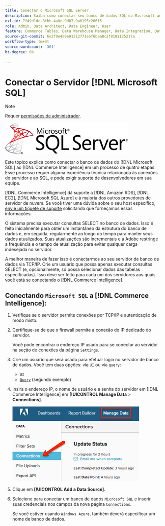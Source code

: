 ```yaml
---
title: Conectar o Microsoft SQL Server
description: Saiba como conectar seu banco de dados SQL do Microsoft ao  [!DNL Commerce Intelligence] em um processo de quatro etapas.
exl-id: 7f49d1dc-8fbb-4a8c-9d07-9a8195c266f5
role: Admin, Data Architect, Data Engineer, User
feature: Commerce Tables, Data Warehouse Manager, Data Integration, Data Import/Export, SQL Report Builder
source-git-commit: 6e2f9e4a9e91212771e6f6baa8c2f8101125217a
workflow-type: tm+mt
source-wordcount: '301'
ht-degree: 0%

---
```


# Conectar o Servidor [!DNL Microsoft SQL]

>[!NOTE]
>
>Requer [permissões de administrador](../../../administrator/user-management/user-management.md).

![](../../../assets/MicrosoftSQLServer-logo.png)

Este tópico explica como conectar o banco de dados do [!DNL Microsoft SQL] ao [!DNL Commerce Intelligence] em um processo de quatro etapas. Esse processo requer alguma experiência técnica relacionada às conexões do servidor e ao SQL, e pode exigir suporte de desenvolvedores em sua equipe.

[!DNL Commerce Intelligence] dá suporte a [!DNL Amazon RDS], [!DNL EC2], [!DNL Microsoft SQL Azure] e à maioria dos outros provedores de servidor de nuvem. Se você tiver uma dúvida sobre o seu host específico, [envie um tíquete de suporte](https://experienceleague.adobe.com/docs/commerce-knowledge-base/kb/troubleshooting/miscellaneous/mbi-service-policies.html?lang=pt-BR) solicitando que forneçamos essas informações.

O sistema precisa executar consultas SELECT no banco de dados. Isso é feito inicialmente para obter um instantâneo da estrutura do banco de dados e, em seguida, regularmente ao longo do tempo para manter seus dados atualizados. Suas atualizações são incrementais e a Adobe restringe a frequência e o tempo de atualização para evitar qualquer carga indesejada no servidor.

A melhor maneira de fazer isso é conectarmos ao seu servidor de banco de dados via TCP/IP. Crie um usuário que possa apenas executar consultas SELECT (e, opcionalmente, só possa selecionar dados das tabelas especificadas). Isso deve ser feito para cada um dos servidores aos quais você está se conectando o [!DNL Commerce Intelligence].

## Conectando `Microsoft SQL` a [!DNL Commerce Intelligence]:

1. Verifique se o servidor permite conexões por TCP/IP e autenticação de modo misto.

1. Certifique-se de que o firewall permite a conexão do IP dedicado do servidor.

   Você pode encontrar o endereço IP usado para se conectar ao servidor na seção de conexões da página `Settings`.

1. Crie um usuário que será usado para efetuar login no servidor de banco de dados. Você tem duas opções: via `UI` ou via `query`:
   * `UI`
   * [`Query`](http://sqlserverplanet.com/security/add-user) (segundo exemplo)

1. Insira o endereço IP, o nome de usuário e a senha do servidor em [!DNL Commerce Intelligence] em **[!UICONTROL Manage Data** > **Connections]**.

   ![](../../../assets/manage-data-connections.png)

1. Clique em **[!UICONTROL Add a Data Source]**.

1. Selecione para conectar um banco de dados `Microsoft SQL` e inserir suas credenciais nos campos da nova página `Connections`.

   Se você estiver usando `Windows Azure`, também deverá especificar um nome de banco de dados.
